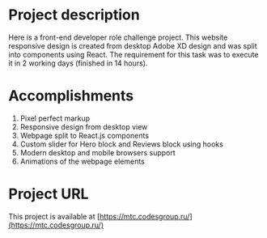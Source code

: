 # Project description

Here is a front-end developer role challenge project. This website responsive design is created from desktop Adobe XD design and was split into components using React. The requirement for this task was to execute it in 2 working days (finished in 14 hours).

# Accomplishments
1. Pixel perfect markup
2. Responsive design from desktop view
3. Webpage split to React.js components
4. Custom slider for Hero block and Reviews block using hooks
5. Modern desktop and mobile browsers support
6. Animations of the webpage elements

# Project URL

This project is available at [https://mtc.codesgroup.ru/](https://mtc.codesgroup.ru/)